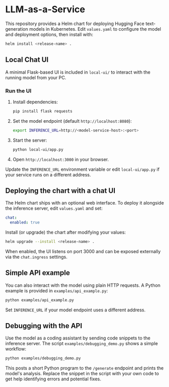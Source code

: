 # LLM-as-a-Service

This repository provides a Helm chart for deploying Hugging Face text-generation models in Kubernetes. Edit `values.yaml` to configure the model and deployment options, then install with:

```bash
helm install <release-name> .
```

## Local Chat UI

A minimal Flask-based UI is included in `local-ui/` to interact with the running model from your PC.

### Run the UI
1. Install dependencies:
   ```bash
   pip install flask requests
   ```
2. Set the model endpoint (default `http://localhost:8080`):
   ```bash
   export INFERENCE_URL=http://<model-service-host>:<port>
   ```
3. Start the server:
   ```bash
   python local-ui/app.py
   ```
4. Open `http://localhost:3000` in your browser.

Update the `INFERENCE_URL` environment variable or edit `local-ui/app.py` if your service runs on a different address.

## Deploying the chart with a chat UI

The Helm chart ships with an optional web interface. To deploy it alongside the
inference server, edit `values.yaml` and set:

```yaml
chat:
  enabled: true
```

Install (or upgrade) the chart after modifying your values:

```bash
helm upgrade --install <release-name> .
```

When enabled, the UI listens on port 3000 and can be exposed externally via the
`chat.ingress` settings.

## Simple API example
You can also interact with the model using plain HTTP requests. A Python example is provided in `examples/api_example.py`:

```bash
python examples/api_example.py
```

Set `INFERENCE_URL` if your model endpoint uses a different address.

## Debugging with the API
Use the model as a coding assistant by sending code snippets to the inference
server. The script `examples/debugging_demo.py` shows a simple workflow:

```bash
python examples/debugging_demo.py
```

This posts a short Python program to the `/generate` endpoint and prints the
model's analysis. Replace the snippet in the script with your own code to get
help identifying errors and potential fixes.
